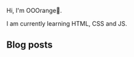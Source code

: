 Hi, I'm OOOrange🍊.

I am currently learning HTML, CSS and JS.

## Blog posts

<!-- BLOG-POST-LIST:START -->
<!-- BLOG-POST-LIST:END -->
